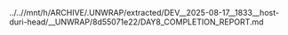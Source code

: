../..//mnt/h/ARCHIVE/.UNWRAP/extracted/DEV__2025-08-17__1833__host-duri-head/__UNWRAP/8d55071e22/DAY8_COMPLETION_REPORT.md